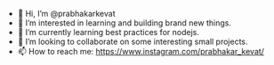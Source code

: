 - 👋 Hi, I’m @prabhakarkevat
- 👀 I’m interested in learning and building brand new things.
- 🌱 I’m currently learning best practices for nodejs.
- 💞️ I’m looking to collaborate on some interesting small projects.
- 📫 How to reach me: https://www.instagram.com/prabhakar_kevat/

<!---
prabhakarkevat/prabhakarkevat is a ✨ special ✨ repository because its `README.md` (this file) appears on your GitHub profile.
You can click the Preview link to take a look at your changes.
--->
